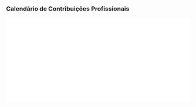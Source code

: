 ### Calendário de Contribuições Profissionais

<p align="center">
  <img 
    src="./github-metrics.svg" 
    alt="Calendário de Contribuições Profissional (Dinâmico)" 
  />
</p>
